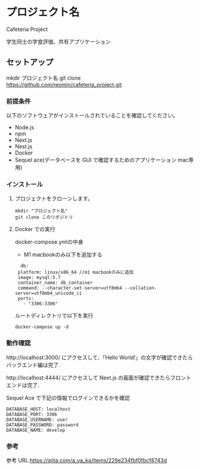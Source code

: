 # プロジェクト名

Cafeteria Project

学生同士の学食評価、共有アプリケーション

## セットアップ

mkdir プロジェクト名
git clone https://github.com/reomin/cafeteria_project.git

### 前提条件

以下のソフトウェアがインストールされていることを確認してください。

- Node.js
- npm
- Next.js
- Nest.js
- Docker
- Sequel ace(データベースを GUI で確認するためのアプリケーション mac専用)

### インストール

1. プロジェクトをクローンします。

   ```shell
   mkdir "プロジェクト名"
   git clone このリポジトリ
   ```


2. Docker での実行

   docker-compose.ymlの中身
   * M1 macbookのみ以下を追加する
   ```shell
     db:
    platform: linux/x86_64 //m1 macbookのみに追加
    image: mysql:5.7
    container_name: db_container
    command: --character-set-server=utf8mb4 --collation-server=utf8mb4_unicode_ci
    ports:
      - "3306:3306"
   ```

   ルートディレクトリで以下を実行
   ```shell
   docker-compose up -d
   ```


### 動作確認

http://localhost:3000/ にアクセスして、「Hello World!」の文字が確認できたらバックエンド編は完了.

http://localhost:4444/ にアクセスして Next.js の画面が確認できたらフロントエンドは完了.


Sequel Ace で下記の情報でログインできるかを確認

```shell
DATABASE_HOST: localhost
DATABASE_PORT: 3306
DATABASE_USERNAME: user
DATABASE_PASSWORD: password
DATABASE_NAME: develop
 ```

### 参考

参考 URL:https://qiita.com/a_ya_ka/items/229e234fbf0fbcf8743d
